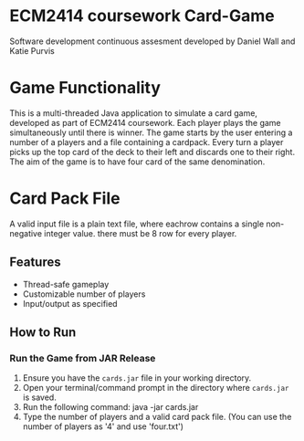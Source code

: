 # ECM2414 coursework Card-Game
Software development continuous assesment developed by Daniel Wall and Katie Purvis

# Game Functionality
This is a multi-threaded Java application to simulate a card game, developed as part of ECM2414 coursework. Each player plays the game simultaneously until there is winner. The game starts by the user entering a number of a players and a file containing a cardpack. Every turn a player picks up the top card of the deck to their left and discards one to their right. The aim of the game is to have four card of the same denomination.

# Card Pack File
A valid input file is a plain text file, where eachrow contains a single non-negative integer value. there must be 8 row for every player.

## Features
- Thread-safe gameplay
- Customizable number of players
- Input/output as specified

## How to Run

### Run the Game from JAR Release
1. Ensure you have the `cards.jar` file in your working directory.
2. Open your terminal/command prompt in the directory where `cards.jar` is saved.
3. Run the following command:
java -jar cards.jar
4. Type the number of players and a valid card pack file. (You can use the number of players as '4' and use 'four.txt')